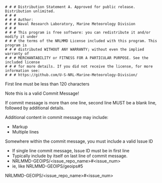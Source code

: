     # # # Distribution Statement A. Approved for public release. Distribution unlimited.
    # # #
    # # # Author:
    # # # Naval Research Laboratory, Marine Meteorology Division
    # # #
    # # # This program is free software: you can redistribute it and/or modify it under
    # # # the terms of the NRLMMD License included with this program. This program is
    # # # distributed WITHOUT ANY WARRANTY; without even the implied warranty of
    # # # MERCHANTABILITY or FITNESS FOR A PARTICULAR PURPOSE. See the included license
    # # # for more details. If you did not receive the license, for more information see:
    # # # https://github.com/U-S-NRL-Marine-Meteorology-Division/

First line must be less than 120 characters

Note this is a valid Commit Message!

If commit message is more than one line, second line MUST be a blank line,
followed by additional details.

Additional content in commit message may include:
* Markup
* Multiple lines

Somewhere within the commit message, you must include a valid Issue ID
* If single line commit message, Issue ID must be in first line
* Typically include by itself on last line of commit message.
* NRLMMD-GEOIPS/<issue_repo_name>#<issue_num>
* ie, like NRLMMD-GEOIPS/geoips#5

NRLMMD-GEOIPS/<issue_repo_name>#<issue_num>

